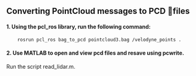## Converting PointCloud messages to PCD files

#### 1. Using the pcl_ros library, run the following command:

```
    rosrun pcl_ros bag_to_pcd pointcloud3.bag /velodyne_points .
````

#### 2. Use MATLAB to open and view pcd files and resave using pcwrite.

Run the script read_lidar.m.

